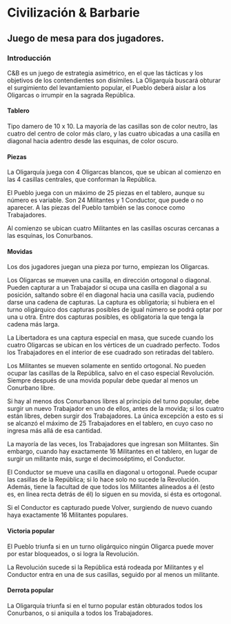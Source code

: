 # Civilización & Barbarie
## Juego de mesa para dos jugadores.

### Introducción
C&B es un juego de estrategia asimétrico, en el que las tácticas y los objetivos de los contendientes son disímiles. La Oligarquía buscará obturar el surgimiento del levantamiento popular, el Pueblo deberá aislar a los Oligarcas o irrumpir en la sagrada República.

#### Tablero
Tipo damero de 10 x 10.
La mayoría de las casillas son de color neutro, las cuatro del centro de color más claro, y las cuatro ubicadas a una casilla en diagonal hacia adentro desde las esquinas, de color oscuro.

#### Piezas
La Oligarquía juega con 4 Oligarcas blancos, que se ubican al comienzo en las 4 casillas centrales, que conforman la República.

El Pueblo juega con un máximo de 25 piezas en el tablero, aunque su número es variable. Son 24 Militantes y 1 Conductor, que puede o no aparecer. A las piezas del Pueblo también se las conoce como Trabajadores.

Al comienzo se ubican cuatro Militantes en las casillas oscuras cercanas a las esquinas, los Conurbanos.

#### Movidas
Los dos jugadores juegan una pieza por turno, empiezan los Oligarcas.

Los Oligarcas se mueven una casilla, en dirección ortogonal o diagonal. Pueden capturar a un Trabajador si ocupa una casilla en diagonal a su posición, saltando sobre él en diagonal hacia una casilla vacía, pudiendo darse una cadena de capturas. La captura es obligatoria; si hubiera en el turno oligárquico dos capturas posibles de igual número se podrá optar por una u otra. Entre dos capturas posibles, es obligatoria la que tenga la cadena más larga.

La Libertadora es una captura especial en masa, que sucede cuando los cuatro Oligarcas se ubican en los vértices de un cuadrado perfecto. Todos los Trabajadores en el interior de ese cuadrado son retiradas del tablero.

Los Militantes se mueven solamente en sentido ortogonal. No pueden ocupar las casillas de la República, salvo en el caso especial Revolución. Siempre después de una movida popular debe quedar al menos un Conurbano libre.

Si hay al menos dos Conurbanos libres al principio del turno popular, debe surgir un nuevo Trabajador en uno de ellos, antes de la movida; si los cuatro están libres, deben surgir dos Trabajadores. La única excepción a esto es si se alcanzó el máximo de 25 Trabajadores en el tablero, en cuyo caso no ingresa más allá de esa cantidad.

La mayoría de las veces, los Trabajadores que ingresan son Militantes.
Sin embargo, cuando hay exactamente 16 Militantes en el tablero, en lugar de surgir un militante más, surge el decimoséptimo, el Conductor.

El Conductor se mueve una casilla en diagonal u ortogonal. Puede ocupar las casillas de la República; si lo hace solo no sucede la Revolución. Además, tiene la facultad de que todos los Militantes alineados a él (esto es, en línea recta detrás de él) lo siguen en su movida, si ésta es ortogonal.

Si el Conductor es capturado puede Volver, surgiendo de nuevo cuando haya exactamente 16 Militantes populares.

#### Victoria popular
El Pueblo triunfa si en un turno oligárquico ningún Oligarca puede mover por estar bloqueados, o si logra la Revolución.

La Revolución sucede si la República está rodeada por Militantes y el Conductor entra en una de sus casillas, seguido por al menos un militante.

#### Derrota popular
La Oligarquía triunfa si en el turno popular están obturados todos los Conurbanos, o si aniquila a todos los Trabajadores.
